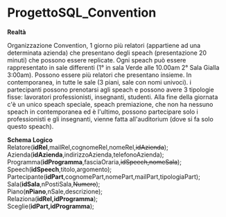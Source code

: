 # ProgettoSQL_Convention

<b>Realtà</b><br />
<p>Organizzazione Convention, 1 giorno più relatori  (appartiene ad una determinata azienda) che presentano degli speach (presentazione 20 minuti) che possono essere replicate.
Ogni speach può essere rappresentato in sale differenti (1° in sala Verde alle 10.00am 2° Sala Gialla 3:00am). 
Possono essere più relatori che presentano insieme. In contemporanea, in tutte le sale (3 piani, sale con nomi univoci).
i partecipanti possono prenotarsi agli speach e possono avere 3 tipologie fisse: lavoratori professionisti, insegnanti, studenti.
Alla fine della giornata c'è un unico speach speciale, speach premiazione, che non ha nessuno speach in contemporanea ed è l'ultimo, possono partecipare solo i professionisti e gli insegnanti, vienne fatta all'auditorium (dove si fa solo questo speach).</p>

<b>Schema Logico</b><br />
Relatore(__idRel__,mailRel,cognomeRel,nomeRel,~~idAzienda~~);<br />
Azienda(__idAzienda__,indirizzoAzienda,telefonoAzienda);<br />
Programma(__idProgramma__,fasciaOraria,~~idSpeech,nomeSala~~);<br />
Speech(__idSpeech__,titolo,argomento);<br />
Partecipante(__idPart__,cognomePart,nomePart,mailPart,tipologiaPart);<br />
Sala(__idSala__,nPostiSala,~~Numero~~);<br />
Piano(__nPiano__,nSale,descrizione);<br />
Relaziona(__idRel,idProgramma__);<br />
Sceglie(__idPart,idProgramma__);<br />
